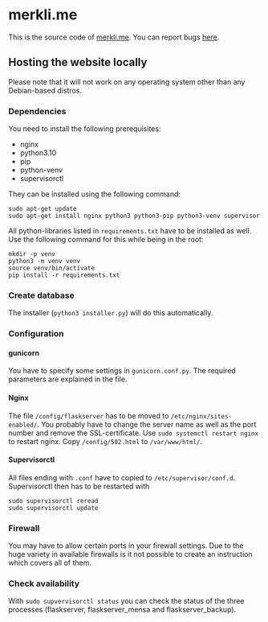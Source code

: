 # merkli.me

This is the source code of [merkli.me](https://merkli.me/).
You can report bugs [here](https://github.com/Emil105105/merkli.me/issues).


## Hosting the website locally

Please note that it will not work on any operating system other than any Debian-based distros. 

### Dependencies

You need to install the following prerequisites:

- nginx
- python3.10
- pip
- python-venv
- supervisorctl

They can be installed using the following command:
```
sudo apt-get update
sudo apt-get install nginx python3 python3-pip python3-venv supervisor
```

All python-libraries listed in `requirements.txt` have to be installed as well. Use the following command for this 
while being in the root:
```
mkdir -p venv
python3 -m venv venv
source venv/bin/activate
pip install -r requirements.txt
```

### Create database

The installer (`python3 installer.py`) will do this automatically.

### Configuration

#### gunicorn

You have to specify some settings in `gunicorn.conf.py`. The required parameters are explained in the file.

#### Nginx

The file `/config/flaskserver` has to be moved to `/etc/nginx/sites-enabled/`. You probably have to change the server
name as well as the port number and remove the SSL-certificate. Use `sudo systemctl restart nginx` to restart nginx. 
Copy `/config/502.html` to `/var/www/html/`. 

#### Supervisorctl

All files ending with `.conf` have to copied to `/etc/supervisor/conf.d`. Supervisorctl then has to be restarted with
```
sudo supervisorctl reread
sudo supervisorctl update
```

### Firewall

You may have to allow certain ports in your firewall settings. Due to the huge variety in available firewalls is it not
possible to create an instruction which covers all of them.

### Check availability

With `sudo supvervisorctl status` you can check the status of the three processes (flaskserver, flaskserver_mensa and
flaskserver_backup).
